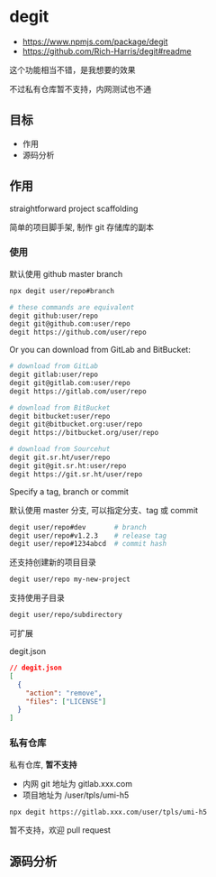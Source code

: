 # degit

- https://www.npmjs.com/package/degit
- https://github.com/Rich-Harris/degit#readme

这个功能相当不错，是我想要的效果

不过私有仓库暂不支持，内网测试也不通

## 目标

- 作用
- 源码分析

## 作用

straightforward project scaffolding

简单的项目脚手架, 制作 git 存储库的副本

### 使用

默认使用 github master branch

```bash
npx degit user/repo#branch

# these commands are equivalent
degit github:user/repo
degit git@github.com:user/repo
degit https://github.com/user/repo
```

Or you can download from GitLab and BitBucket:

```bash
# download from GitLab
degit gitlab:user/repo
degit git@gitlab.com:user/repo
degit https://gitlab.com/user/repo

# download from BitBucket
degit bitbucket:user/repo
degit git@bitbucket.org:user/repo
degit https://bitbucket.org/user/repo

# download from Sourcehut
degit git.sr.ht/user/repo
degit git@git.sr.ht:user/repo
degit https://git.sr.ht/user/repo
```

Specify a tag, branch or commit

默认使用 master 分支, 可以指定分支、tag 或 commit

```bash
degit user/repo#dev       # branch
degit user/repo#v1.2.3    # release tag
degit user/repo#1234abcd  # commit hash
```

还支持创建新的项目目录

```bash
degit user/repo my-new-project
```

支持使用子目录

```bash
degit user/repo/subdirectory
```

可扩展

degit.json

```json
// degit.json
[
  {
    "action": "remove",
    "files": ["LICENSE"]
  }
]
```

### 私有仓库

私有仓库, **暂不支持**

- 内网 git 地址为 gitlab.xxx.com
- 项目地址为 /user/tpls/umi-h5

```bash
npx degit https://gitlab.xxx.com/user/tpls/umi-h5
```

暂不支持，欢迎 pull request

## 源码分析

